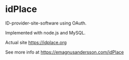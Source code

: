 idPlace
========================================================================

ID-provider-site-software using OAuth.

Implemented with node.js and MySQL.

Actual site https://idplace.org

See more info at https://emagnusandersson.com/idPlace

